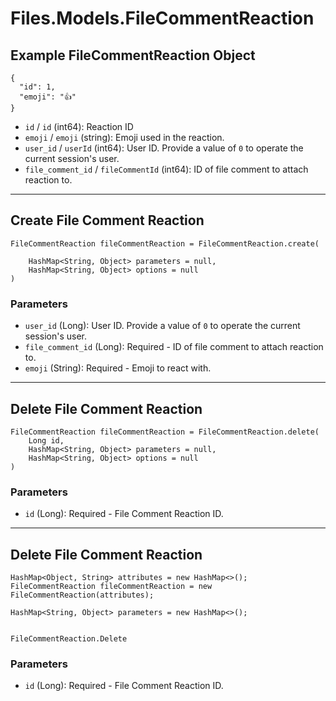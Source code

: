 # Files.Models.FileCommentReaction

## Example FileCommentReaction Object

```
{
  "id": 1,
  "emoji": "👍"
}
```

* `id` / `id`  (int64): Reaction ID
* `emoji` / `emoji`  (string): Emoji used in the reaction.
* `user_id` / `userId`  (int64): User ID.  Provide a value of `0` to operate the current session's user.
* `file_comment_id` / `fileCommentId`  (int64): ID of file comment to attach reaction to.


---

## Create File Comment Reaction

```
FileCommentReaction fileCommentReaction = FileCommentReaction.create(
    
    HashMap<String, Object> parameters = null,
    HashMap<String, Object> options = null
)
```

### Parameters

* `user_id` (Long): User ID.  Provide a value of `0` to operate the current session's user.
* `file_comment_id` (Long): Required - ID of file comment to attach reaction to.
* `emoji` (String): Required - Emoji to react with.


---

## Delete File Comment Reaction

```
FileCommentReaction fileCommentReaction = FileCommentReaction.delete(
    Long id, 
    HashMap<String, Object> parameters = null,
    HashMap<String, Object> options = null
)
```

### Parameters

* `id` (Long): Required - File Comment Reaction ID.


---

## Delete File Comment Reaction

```
HashMap<Object, String> attributes = new HashMap<>();
FileCommentReaction fileCommentReaction = new FileCommentReaction(attributes);

HashMap<String, Object> parameters = new HashMap<>();


FileCommentReaction.Delete
```

### Parameters

* `id` (Long): Required - File Comment Reaction ID.
